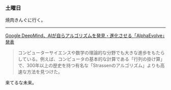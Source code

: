 ### 土曜日

焼肉きんぐに行く。

---

[Google DeepMind、AIが自らアルゴリズムを発見・進化させる「AlphaEvolve」発表](https://www.itmedia.co.jp/aiplus/articles/2505/15/news108.html)

> コンピューターサイエンスや数学の理論的な分野でも大きな進歩をもたらしている。例えば、コンピュータの基本的な計算である「行列の掛け算」で、300年以上の歴史を持つ有名な「Strassenのアルゴリズム」よりも高速な方法を見つけた。

来てるな未来。
